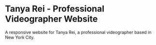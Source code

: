 # Tanya Rei - Professional Videographer Website

A responsive website for Tanya Rei, a professional videographer based in New York City.